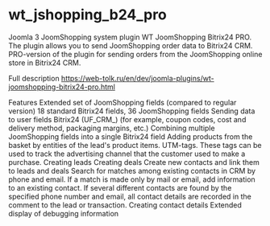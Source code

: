 # wt_jshopping_b24_pro
Joomla 3 JoomShopping system plugin WT JoomShopping Bitrix24 PRO. The plugin allows you to send JoomShopping order data to Bitrix24 CRM.
PRO-version of the plugin for sending orders from the JoomShopping online store in Bitrix24 CRM.

Full description https://web-tolk.ru/en/dev/joomla-plugins/wt-joomshopping-bitrix24-pro.html

Features
Extended set of JoomShopping fields (compared to regular version)
18 standard Bitrix24 fields, 36 JoomShopping fields
Sending data to user fields Bitrix24 (UF_CRM_) (for example, coupon codes, cost and delivery method, packaging margins, etc.)
Combining multiple JoomShopping fields into a single Bitrix24 field
Adding products from the basket by entities of the lead's product items.
UTM-tags. These tags can be used to track the advertising channel that the customer used to make a purchase.
Creating leads
Creating deals
Create new contacts and link them to leads and deals
Search for matches among existing contacts in CRM by phone and email.
If a match is made only by mail or email, add information to an existing contact.
If several different contacts are found by the specified phone number and email, all contact details are recorded in the comment to the lead or transaction.
Creating contact details
Extended display of debugging information
